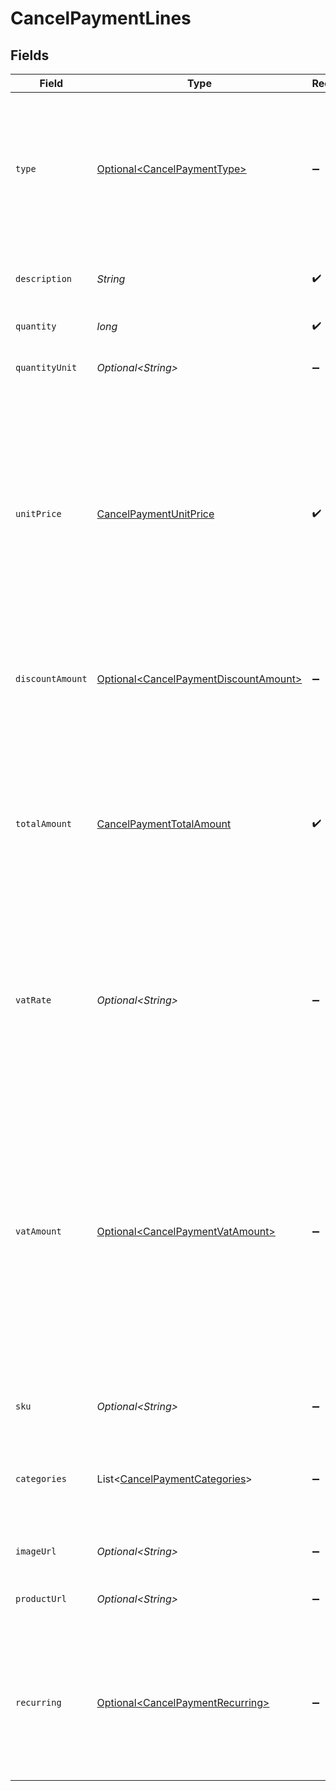 # CancelPaymentLines


## Fields

| Field                                                                                                                                                                                                                                                                                                                                                                           | Type                                                                                                                                                                                                                                                                                                                                                                            | Required                                                                                                                                                                                                                                                                                                                                                                        | Description                                                                                                                                                                                                                                                                                                                                                                     | Example                                                                                                                                                                                                                                                                                                                                                                         |
| ------------------------------------------------------------------------------------------------------------------------------------------------------------------------------------------------------------------------------------------------------------------------------------------------------------------------------------------------------------------------------- | ------------------------------------------------------------------------------------------------------------------------------------------------------------------------------------------------------------------------------------------------------------------------------------------------------------------------------------------------------------------------------- | ------------------------------------------------------------------------------------------------------------------------------------------------------------------------------------------------------------------------------------------------------------------------------------------------------------------------------------------------------------------------------- | ------------------------------------------------------------------------------------------------------------------------------------------------------------------------------------------------------------------------------------------------------------------------------------------------------------------------------------------------------------------------------- | ------------------------------------------------------------------------------------------------------------------------------------------------------------------------------------------------------------------------------------------------------------------------------------------------------------------------------------------------------------------------------- |
| `type`                                                                                                                                                                                                                                                                                                                                                                          | [Optional\<CancelPaymentType>](../../models/operations/CancelPaymentType.md)                                                                                                                                                                                                                                                                                                    | :heavy_minus_sign:                                                                                                                                                                                                                                                                                                                                                              | The type of product purchased. For example, a physical or a digital product.<br/><br/>The `tip` payment line type is not available when creating a payment.                                                                                                                                                                                                                     | physical                                                                                                                                                                                                                                                                                                                                                                        |
| `description`                                                                                                                                                                                                                                                                                                                                                                   | *String*                                                                                                                                                                                                                                                                                                                                                                        | :heavy_check_mark:                                                                                                                                                                                                                                                                                                                                                              | A description of the line item. For example *LEGO 4440 Forest Police Station*.                                                                                                                                                                                                                                                                                                  | LEGO 4440 Forest Police Station                                                                                                                                                                                                                                                                                                                                                 |
| `quantity`                                                                                                                                                                                                                                                                                                                                                                      | *long*                                                                                                                                                                                                                                                                                                                                                                          | :heavy_check_mark:                                                                                                                                                                                                                                                                                                                                                              | The number of items.                                                                                                                                                                                                                                                                                                                                                            | 1                                                                                                                                                                                                                                                                                                                                                                               |
| `quantityUnit`                                                                                                                                                                                                                                                                                                                                                                  | *Optional\<String>*                                                                                                                                                                                                                                                                                                                                                             | :heavy_minus_sign:                                                                                                                                                                                                                                                                                                                                                              | The unit for the quantity. For example *pcs*, *kg*, or *cm*.                                                                                                                                                                                                                                                                                                                    | pcs                                                                                                                                                                                                                                                                                                                                                                             |
| `unitPrice`                                                                                                                                                                                                                                                                                                                                                                     | [CancelPaymentUnitPrice](../../models/operations/CancelPaymentUnitPrice.md)                                                                                                                                                                                                                                                                                                     | :heavy_check_mark:                                                                                                                                                                                                                                                                                                                                                              | The price of a single item including VAT.<br/><br/>For example: `{"currency":"EUR", "value":"89.00"}` if the box of LEGO costs €89.00 each.<br/><br/>For types `discount`, `store_credit`, and `gift_card`, the unit price must be negative.<br/><br/>The unit price can be zero in case of free items.                                                                         |                                                                                                                                                                                                                                                                                                                                                                                 |
| `discountAmount`                                                                                                                                                                                                                                                                                                                                                                | [Optional\<CancelPaymentDiscountAmount>](../../models/operations/CancelPaymentDiscountAmount.md)                                                                                                                                                                                                                                                                                | :heavy_minus_sign:                                                                                                                                                                                                                                                                                                                                                              | Any line-specific discounts, as a positive amount. Not relevant if the line itself is already a discount<br/>type.                                                                                                                                                                                                                                                              |                                                                                                                                                                                                                                                                                                                                                                                 |
| `totalAmount`                                                                                                                                                                                                                                                                                                                                                                   | [CancelPaymentTotalAmount](../../models/operations/CancelPaymentTotalAmount.md)                                                                                                                                                                                                                                                                                                 | :heavy_check_mark:                                                                                                                                                                                                                                                                                                                                                              | The total amount of the line, including VAT and discounts.<br/><br/>Should match the following formula: `(unitPrice × quantity) - discountAmount`.<br/><br/>The sum of all `totalAmount` values of all order lines should be equal to the full payment amount.                                                                                                                  |                                                                                                                                                                                                                                                                                                                                                                                 |
| `vatRate`                                                                                                                                                                                                                                                                                                                                                                       | *Optional\<String>*                                                                                                                                                                                                                                                                                                                                                             | :heavy_minus_sign:                                                                                                                                                                                                                                                                                                                                                              | The VAT rate applied to the line, for example `21.00` for 21%. The vatRate should be passed as a string and<br/>not as a float, to ensure the correct number of decimals are passed.                                                                                                                                                                                            | 21.00                                                                                                                                                                                                                                                                                                                                                                           |
| `vatAmount`                                                                                                                                                                                                                                                                                                                                                                     | [Optional\<CancelPaymentVatAmount>](../../models/operations/CancelPaymentVatAmount.md)                                                                                                                                                                                                                                                                                          | :heavy_minus_sign:                                                                                                                                                                                                                                                                                                                                                              | The amount of value-added tax on the line. The `totalAmount` field includes VAT, so the `vatAmount` can be<br/>calculated with the formula `totalAmount × (vatRate / (100 + vatRate))`.<br/><br/>Any deviations from this will result in an error.<br/><br/>For example, for a `totalAmount` of SEK 100.00 with a 25.00% VAT rate, we expect a VAT amount of<br/>`SEK 100.00 × (25 / 125) = SEK 20.00`. |                                                                                                                                                                                                                                                                                                                                                                                 |
| `sku`                                                                                                                                                                                                                                                                                                                                                                           | *Optional\<String>*                                                                                                                                                                                                                                                                                                                                                             | :heavy_minus_sign:                                                                                                                                                                                                                                                                                                                                                              | The SKU, EAN, ISBN or UPC of the product sold.                                                                                                                                                                                                                                                                                                                                  | 9780241661628                                                                                                                                                                                                                                                                                                                                                                   |
| `categories`                                                                                                                                                                                                                                                                                                                                                                    | List\<[CancelPaymentCategories](../../models/operations/CancelPaymentCategories.md)>                                                                                                                                                                                                                                                                                            | :heavy_minus_sign:                                                                                                                                                                                                                                                                                                                                                              | An array with the voucher categories, in case of a line eligible for a voucher. See the<br/>[Integrating Vouchers](https://docs.mollie.com/docs/integrating-vouchers/) guide for more information.                                                                                                                                                                              | [<br/>"meal",<br/>"eco"<br/>]                                                                                                                                                                                                                                                                                                                                                   |
| `imageUrl`                                                                                                                                                                                                                                                                                                                                                                      | *Optional\<String>*                                                                                                                                                                                                                                                                                                                                                             | :heavy_minus_sign:                                                                                                                                                                                                                                                                                                                                                              | A link pointing to an image of the product sold.                                                                                                                                                                                                                                                                                                                                | https://...                                                                                                                                                                                                                                                                                                                                                                     |
| `productUrl`                                                                                                                                                                                                                                                                                                                                                                    | *Optional\<String>*                                                                                                                                                                                                                                                                                                                                                             | :heavy_minus_sign:                                                                                                                                                                                                                                                                                                                                                              | A link pointing to the product page in your web shop of the product sold.                                                                                                                                                                                                                                                                                                       | https://...                                                                                                                                                                                                                                                                                                                                                                     |
| `recurring`                                                                                                                                                                                                                                                                                                                                                                     | [Optional\<CancelPaymentRecurring>](../../models/operations/CancelPaymentRecurring.md)                                                                                                                                                                                                                                                                                          | :heavy_minus_sign:                                                                                                                                                                                                                                                                                                                                                              | The details of subsequent recurring billing cycles. These parameters are used in the Mollie Checkout<br/>to inform the shopper of the details for recurring products in the payments.                                                                                                                                                                                           |                                                                                                                                                                                                                                                                                                                                                                                 |